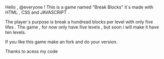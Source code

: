 Hello , @everyone !
This is a game named "Break Blocks" it`s made with HTML , CSS and JAVASCRIPT .

The player`s purpose is break a hundread blocks per level with only five lifes . 
The game , for now only have five levels , but soon i will make it have ten levels.

If you like this game make an fork and do your version.

Thanks to acess my code
